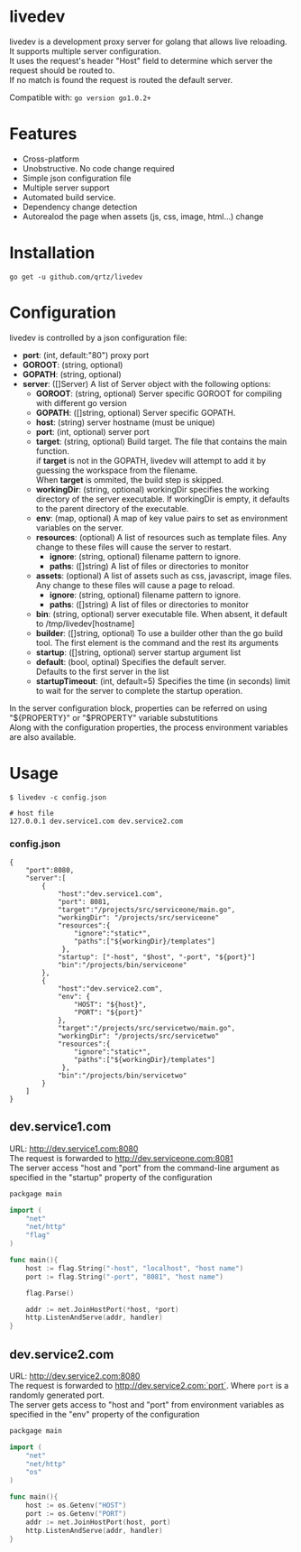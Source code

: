 livedev
=======

livedev is a development proxy server for golang that allows live reloading.  
It supports multiple server configuration.  
It uses the request's header "Host" field to determine which server the request should be routed to.  
If no match is found the request is routed the default server.

 
Compatible with: `go version go1.0.2+`

Features
========
* Cross-platform
* Unobstructive. No code change required
* Simple json configuration file
* Multiple server support
* Automated build service.
* Dependency change detection 
* Autorealod the page when assets (js, css, image, html...) change


Installation
============

`go get -u github.com/qrtz/livedev` 

Configuration
=============
livedev is controlled by a json configuration file:

* __port__: (int, default:"80") proxy port
* __GOROOT__: (string, optional) 
* __GOPATH__: (string, optional)
* __server__: ([]Server) A list of Server object with the following options:
    * __GOROOT__: (string, optional)  Server specific GOROOT for compiling with different go version
    * __GOPATH__: ([]string, optional) Server specific GOPATH.
    * __host__: (string) server hostname (must be unique)
    * __port__: (int, optional) server port  
    * __target__: (string, optional) Build target. The file that contains the main function.  
 if __target__ is not in the GOPATH, livedev will attempt to add it by guessing the workspace from the filename.  
 When __target__ is ommited, the build step is skipped.
    * __workingDir__: (string, optional) workingDir specifies the working directory of the server executable. If workingDir is empty, it defaults to the parent directory of the executable.  
    * __env__: (map, optional) A map of key value pairs to set as environment variables on the server.
    * __resources__: (optional) A list of resources such as template files. Any change to these files will cause the server to restart.
        * __ignore__: (string, optional) filename pattern to ignore. 
        * __paths__: ([]string) A list of files or directories to monitor
    * __assets__: (optional) A list of assets such as css, javascript, image files. Any change to these files will cause a page to reload.
        * __ignore__: (string, optional) filename pattern to ignore.
        * __paths__: ([]string) A list of files or directories to monitor
    * __bin__: (string, optional) server executable file. When absent, it default to /tmp/livedev[hostname]
    * __builder__: ([]string, optional) To use a builder other than the go build tool. The first element is the command and the rest its arguments
    * __startup__: ([]string, optional) server startup argument list
    * __default__: (bool, optinal) Specifies the default server.  
 Defaults to the first server in the list
    * __startupTimeout__: (int, default=5) Specifies the time (in seconds) limit  to wait for the server to complete the startup operation.

In the server configuration block, properties can be referred on using "${PROPERTY}" or "$PROPERTY" variable substutitions  
Along with the configuration properties, the process environment variables are also available.  

Usage
=====
```shell    
$ livedev -c config.json
```
```shell
# host file
127.0.0.1 dev.service1.com dev.service2.com
```

### config.json 

    {
        "port":8080,
        "server":[
            {
                "host":"dev.service1.com",
                "port": 8081,
                "target":"/projects/src/serviceone/main.go",
                "workingDir": "/projects/src/serviceone"
                "resources":{
                    "ignore":"static*",
                    "paths":["${workingDir}/templates"]
                 },
                "startup": ["-host", "$host", "-port", "${port}"]
                "bin":"/projects/bin/serviceone"
            },
            {
                "host":"dev.service2.com",
                "env": {
                    "HOST": "${host}",
                    "PORT": "${port}"
                },
                "target":"/projects/src/servicetwo/main.go",
                "workingDir": "/projects/src/servicetwo"
                "resources":{
                    "ignore":"static*",
                    "paths":["${workingDir}/templates"]
                 },
                "bin":"/projects/bin/servicetwo"
            }
        ]
    }


## dev.service1.com
URL: http://dev.service1.com:8080    
The request is forwarded to http://dev.serviceone.com:8081  
The server access "host and "port" from the command-line argument as specified in the "startup" property of the configuration

```go
packgage main

import (
    "net"
    "net/http"
    "flag"
) 

func main(){
    host := flag.String("-host", "localhost", "host name")
    port := flag.String("-port", "8081", "host name")

    flag.Parse()

    addr := net.JoinHostPort(*host, *port)
    http.ListenAndServe(addr, handler)
}
```
## dev.service2.com
URL: http://dev.service2.com:8080  
The request is forwarded to http://dev.service2.com:`port`. Where `port` is a randomly generated port.  
The server gets access to "host and "port" from environment variables as specified in the "env" property of the configuration  

```go
packgage main

import (
    "net"
    "net/http"
    "os"
) 

func main(){
    host := os.Getenv("HOST")
    port := os.Getenv("PORT")
    addr := net.JoinHostPort(host, port)
    http.ListenAndServe(addr, handler)
}
```



